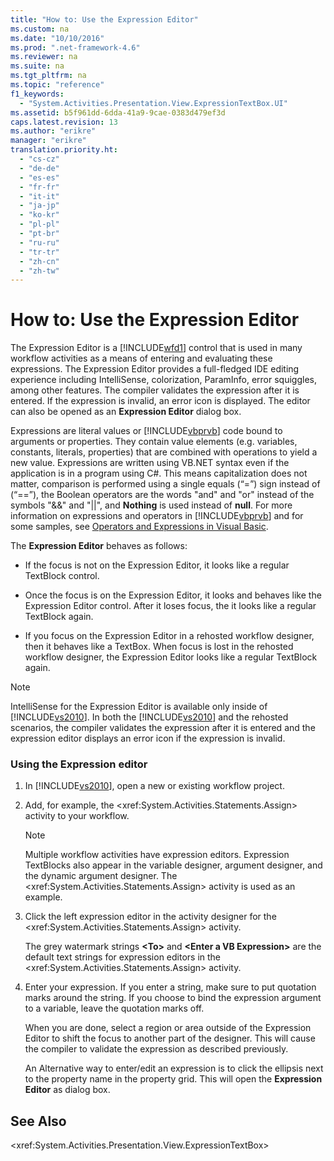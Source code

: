 ```yaml
---
title: "How to: Use the Expression Editor"
ms.custom: na
ms.date: "10/10/2016"
ms.prod: ".net-framework-4.6"
ms.reviewer: na
ms.suite: na
ms.tgt_pltfrm: na
ms.topic: "reference"
f1_keywords: 
  - "System.Activities.Presentation.View.ExpressionTextBox.UI"
ms.assetid: b5f961dd-6dda-41a9-9cae-0383d479ef3d
caps.latest.revision: 13
ms.author: "erikre"
manager: "erikre"
translation.priority.ht: 
  - "cs-cz"
  - "de-de"
  - "es-es"
  - "fr-fr"
  - "it-it"
  - "ja-jp"
  - "ko-kr"
  - "pl-pl"
  - "pt-br"
  - "ru-ru"
  - "tr-tr"
  - "zh-cn"
  - "zh-tw"
---
```

# How to: Use the Expression Editor
The Expression Editor is a [!INCLUDE[wfd1](../workflowdesigner/includes/wfd1_md.md)] control that is used in many workflow activities as a means of entering and evaluating these expressions. The Expression Editor provides a full-fledged IDE editing experience including IntelliSense, colorization, ParamInfo, error squiggles, among other features. The compiler validates the expression after it is entered. If the expression is invalid, an error icon is displayed. The editor can also be opened as an **Expression Editor** dialog box.  
  
 Expressions are literal values or [!INCLUDE[vbprvb](../codequality/includes/vbprvb_md.md)] code bound to arguments or properties. They contain value elements (e.g. variables, constants, literals, properties) that are combined with operations to yield a new value. Expressions are written using VB.NET syntax even if the application is in a program using C#. This means capitalization does not matter, comparison is performed using a single equals (“=”) sign instead of (“==”), the Boolean operators are the words "and" and "or" instead of the symbols "&&" and "&#124;&#124;", and **Nothing** is used instead of **null**. For more information on expressions and operators in [!INCLUDE[vbprvb](../codequality/includes/vbprvb_md.md)] and for some samples, see [Operators and Expressions in Visual Basic](http://go.microsoft.com/fwlink/?LinkId=186818).  
  
 The **Expression Editor** behaves as follows:  
  
-   If the focus is not on the Expression Editor, it looks like a regular TextBlock control.  
  
-   Once the focus is on the Expression Editor, it looks and behaves like the Expression Editor control. After it loses focus, the it looks like a regular TextBlock again.  
  
-   If you focus on the Expression Editor in a rehosted workflow designer, then it behaves like a TextBox. When focus is lost in the rehosted workflow designer, the Expression Editor looks like a regular TextBlock again.  
  
> [!NOTE]
>  IntelliSense for the Expression Editor is available only inside of [!INCLUDE[vs2010](../codequality/includes/vs2010_md.md)]. In both the [!INCLUDE[vs2010](../codequality/includes/vs2010_md.md)] and the rehosted scenarios, the compiler validates the expression after it is entered and the expression editor displays an error icon if the expression is invalid.  
  
### Using the Expression editor  
  
1.  In [!INCLUDE[vs2010](../codequality/includes/vs2010_md.md)], open a new or existing workflow project.  
  
2.  Add, for example, the \<xref:System.Activities.Statements.Assign> activity to your workflow.  
  
    > [!NOTE]
    >  Multiple workflow activities have expression editors. Expression TextBlocks also appear in the variable designer, argument designer, and the dynamic argument designer. The \<xref:System.Activities.Statements.Assign> activity is used as an example.  
  
3.  Click the left expression editor in the activity designer for the \<xref:System.Activities.Statements.Assign> activity.  
  
     The grey watermark strings **\<To>** and **\<Enter a VB Expression>** are the default text strings for expression editors in the \<xref:System.Activities.Statements.Assign> activity.  
  
4.  Enter your expression. If you enter a string, make sure to put quotation marks around the string. If you choose to bind the expression argument to a variable, leave the quotation marks off.  
  
     When you are done, select a region or area outside of the Expression Editor to shift the focus to another part of the designer. This will cause the compiler to validate the expression as described previously.  
  
     An Alternative way to enter/edit an expression is to click the ellipsis next to the property name in the property grid. This will open the **Expression Editor** as dialog box.  
  
## See Also  
 \<xref:System.Activities.Presentation.View.ExpressionTextBox>